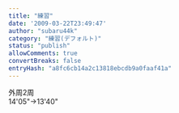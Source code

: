 ```yaml
---
title: "練習"
date: '2009-03-22T23:49:47'
author: "subaru44k"
category: "練習(デフォルト)"
status: "publish"
allowComments: true
convertBreaks: false
entryHash: "a8fc6cb14a2c13818ebcdb9a0faaf41a"
---
```

外周2周<br>
14'05"→13'40"

